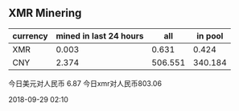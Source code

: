 ## XMR Minering

|currency|mined in last 24 hours|all|in pool|
|---|---|---|---|
|XMR|0.003|0.631|0.424|
|CNY|2.374|506.551|340.184|

今日美元对人民币 6.87	今日xmr对人民币803.06


2018-09-29 02:10